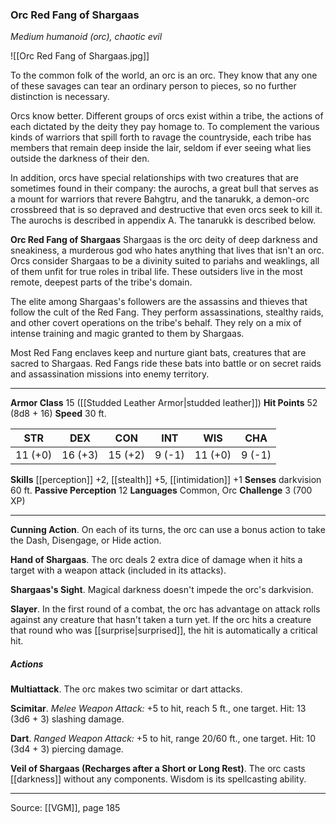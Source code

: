 ### Orc Red Fang of Shargaas
_Medium humanoid (orc), chaotic evil_

![[Orc Red Fang of Shargaas.jpg]]

To the common folk of the world, an orc is an orc. They know that any one of these savages can tear an ordinary person to pieces, so no further distinction is necessary.

Orcs know better. Different groups of orcs exist within a tribe, the actions of each dictated by the deity they pay homage to. To complement the various kinds of warriors that spill forth to ravage the countryside, each tribe has members that remain deep inside the lair, seldom if ever seeing what lies outside the darkness of their den.

In addition, orcs have special relationships with two creatures that are sometimes found in their company: the aurochs, a great bull that serves as a mount for warriors that revere Bahgtru, and the tanarukk, a demon-orc crossbreed that is so depraved and destructive that even orcs seek to kill it. The aurochs is described in appendix A. The tanarukk is described below.


**Orc Red Fang of Shargaas** Shargaas is the orc deity of deep darkness and sneakiness, a murderous god who hates anything that lives that isn't an orc. Orcs consider Shargaas to be a divinity suited to pariahs and weaklings, all of them unfit for true roles in tribal life. These outsiders live in the most remote, deepest parts of the tribe's domain.

The elite among Shargaas's followers are the assassins and thieves that follow the cult of the Red Fang. They perform assassinations, stealthy raids, and other covert operations on the tribe's behalf. They rely on a mix of intense training and magic granted to them by Shargaas.

Most Red Fang enclaves keep and nurture giant bats, creatures that are sacred to Shargaas. Red Fangs ride these bats into battle or on secret raids and assassination missions into enemy territory.






---

**Armor Class** 15 ([[Studded Leather Armor|studded leather]])
**Hit Points** 52 (8d8 + 16)
**Speed** 30 ft.

| STR     | DEX     | CON     | INT     | WIS     | CHA     |
|---------|---------|---------|---------|---------|---------|
| 11 (+0) | 16 (+3) | 15 (+2) | 9 (-1) | 11 (+0) | 9 (-1) |

**Skills** [[perception]] +2, [[stealth]] +5, [[intimidation]] +1
**Senses** darkvision 60 ft.
**Passive Perception** 12
**Languages** Common, Orc
**Challenge** 3 (700 XP)

---

**Cunning Action**. On each of its turns, the orc can use a bonus action to take the Dash, Disengage, or Hide action.

**Hand of Shargaas**. The orc deals 2 extra dice of damage when it hits a target with a weapon attack (included in its attacks).

**Shargaas's Sight**. Magical darkness doesn't impede the orc's darkvision.

**Slayer**. In the first round of a combat, the orc has advantage on attack rolls against any creature that hasn't taken a turn yet. If the orc hits a creature that round who was [[surprise|surprised]], the hit is automatically a critical hit.

##### Actions
**Multiattack**. The orc makes two scimitar or dart attacks.

**Scimitar**. _Melee Weapon Attack:_ +5 to hit, reach 5 ft., one target. Hit: 13 (3d6 + 3) slashing damage.

**Dart**. _Ranged Weapon Attack:_ +5 to hit, range 20/60 ft., one target. Hit: 10 (3d4 + 3) piercing damage.

**Veil of Shargaas (Recharges after a Short or Long Rest)**. The orc casts [[darkness]] without any components. Wisdom is its spellcasting ability.


---

Source: [[VGM]], page 185